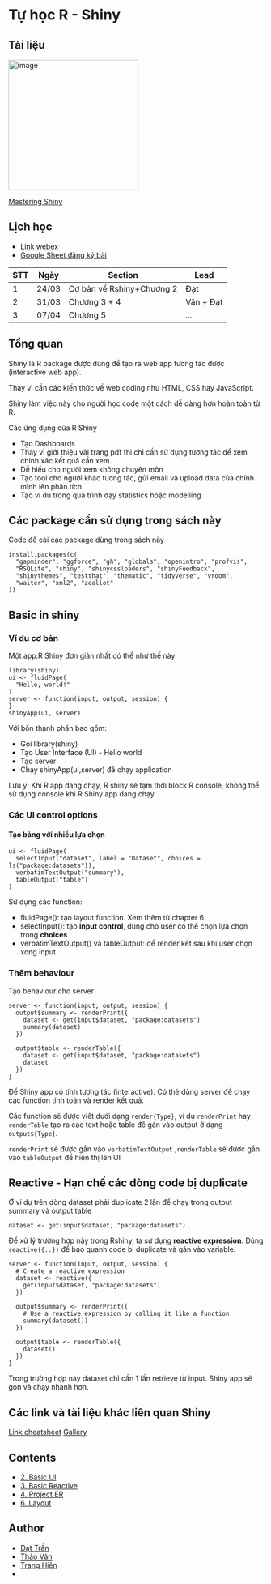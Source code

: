 # Tự học R - Shiny

## Tài liệu
<img width="257" alt="image" src="https://github.com/thiendattran/R_shiny/assets/120559860/78bb8f88-5717-4d3a-89c1-7989b940fe3f">

[Mastering Shiny](https://mastering-shiny.org/?fbclid=IwAR1PEqbhGtWVgtWBvjdZ9VlcI8MI0z7n5V63msuSeXM5BqafMk9focTB2_U
)

## Lịch học
- [Link webex](https://meduniwien.webex.com/meet/thien.tran)
- [Google Sheet đăng ký bài](https://docs.google.com/spreadsheets/d/16Qrs1u7-ykc-9ZqkH2024pqRl42_-Qk5bZw1ss_SIiQ/edit?usp=sharing)

| STT | Ngày | Section | Lead |
| --- | --- | --- | --- |
|1|24/03|Cơ bản về Rshiny+Chương 2| Đạt|
|2|31/03|Chương 3 + 4|Vân + Đạt|
|3|07/04|Chương 5|...|

## Tổng quan
Shiny là R package được dùng để tạo ra web app tương tác được (interactive web app).

Thay vì cần các kiến thức về web coding như HTML, CSS hay JavaScript.

Shiny làm việc này cho người học code một cách dễ dàng hơn hoàn toàn từ R.

Các ứng dụng của R Shiny
- Tạo Dashboards
- Thay vì giới thiệu vài trang pdf thì chỉ cần sử dụng tương tác để xem chính xác kết quả cần xem.
- Dễ hiểu cho người xem không chuyên môn
- Tạo tool cho người khác tương tác, gửi email và upload data của chính mình lên phân tích
- Tạo ví dụ trong quá trình dạy statistics hoặc modelling

 
## Các package cần sử dụng trong sách này
Code để cài các package dùng trong sách này
```
install.packages(c(
  "gapminder", "ggforce", "gh", "globals", "openintro", "profvis", 
  "RSQLite", "shiny", "shinycssloaders", "shinyFeedback", 
  "shinythemes", "testthat", "thematic", "tidyverse", "vroom", 
  "waiter", "xml2", "zeallot" 
))
```

## Basic in shiny
### Ví du cơ bản
Một app.R Shiny đơn giản nhất có thể như thế này
```
library(shiny)
ui <- fluidPage(
  "Hello, world!"
)
server <- function(input, output, session) {
}
shinyApp(ui, server)
```
Với bốn thành phần bao gồm:
- Gọi library(shiny)
- Tạo User Interface (UI) - Hello world
- Tạo server
- Chạy shinyApp(ui,server) để chạy application

Lưu ý: Khi R app đang chạy, R shiny sẽ tạm thời block R console, không thể sử dụng console khi R Shiny app đang chạy.

### Các UI control options
#### Tạo bảng với nhiều lựa chọn 
```
ui <- fluidPage(
  selectInput("dataset", label = "Dataset", choices = ls("package:datasets")),
  verbatimTextOutput("summary"),
  tableOutput("table")
)
```
Sử dụng các function:
- fluidPage(): tạo layout function. Xem thêm từ chapter 6
- selectInput(): tạo **input control**, dùng cho user có thể chọn lựa chọn trong **choices**
- verbatimTextOutput() và tableOutput: để render kết  sau khi user chọn xong input

### Thêm behaviour
Tạo behaviour cho server
```
server <- function(input, output, session) {
  output$summary <- renderPrint({
    dataset <- get(input$dataset, "package:datasets")
    summary(dataset)
  })
  
  output$table <- renderTable({
    dataset <- get(input$dataset, "package:datasets")
    dataset
  })
}
```
Để Shiny app có tính tương tác (interactive). Có thẻ dùng server để chạy các function tính toán và render kết quả.

Các function sẽ được viết dưới dạng `render{Type}`, ví dụ `renderPrint` hay `renderTable` tạo ra các text  hoặc table để gán vào output ở dạng `output${Type}`.

`renderPrint` sẽ được gắn vào `verbatimTextOutput` ,`renderTable` sẽ được gắn vào `tableOutput` để hiện thị lên UI

## Reactive - Hạn chế các dòng code bị duplicate
Ở ví dụ trên dòng dataset phải duplicate 2 lần để chạy trong output summary và output table
```
dataset <- get(input$dataset, "package:datasets")
```
Để xử lý trường hợp này trong Rshiny, ta sử dụng **reactive expression**. Dùng `reactive({..})` để bao quanh code bị duplicate và gán vào variable.

```
server <- function(input, output, session) {
  # Create a reactive expression
  dataset <- reactive({
    get(input$dataset, "package:datasets")
  })

  output$summary <- renderPrint({
    # Use a reactive expression by calling it like a function
    summary(dataset())
  })
  
  output$table <- renderTable({
    dataset()
  })
}
```
Trong trường hợp này dataset chỉ cần 1 lần retrieve từ input. Shiny app sẽ gọn và chạy nhanh hơn.

## Các link và tài liệu khác liên quan Shiny
[Link cheatsheet](https://rstudio.github.io/cheatsheets/shiny.pdf)
[Gallery](https://shiny.posit.co/r/gallery/)

## Contents

- [2. Basic UI](basicui.md)
- [3. Basic Reactive](Basic-reactivity.md)
- [4. Project ER](project_ER.md)
- [6. Layout](Chap6_Layout.md)

## Author
- [Đạt Trần](https://github.com/thiendattran)
- [Thảo Vân](https://github.com/thaovan535353)
- [Trang Hiên](https://github.com/trangtph)
- 



